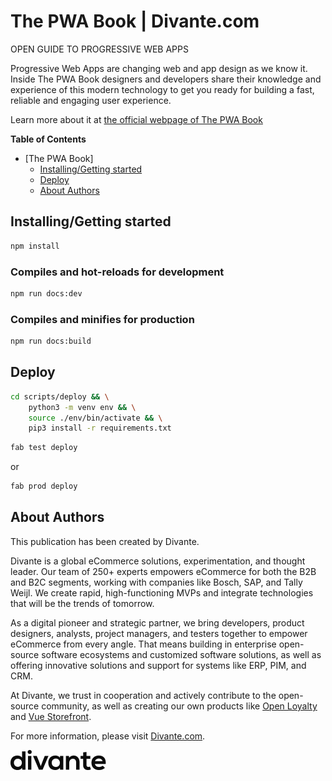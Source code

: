 # The PWA Book | Divante.com

OPEN GUIDE TO PROGRESSIVE WEB APPS

Progressive Web Apps are changing web and app design as we know it. Inside The PWA Book designers and developers share their knowledge and experience of this modern technology to get you ready for building a fast, reliable and engaging user experience. 

Learn more about it at [the official webpage of The PWA Book](https://divante.com/pwabook)

**Table of Contents**
- [The PWA Book]
	- [Installing/Getting started](#installinggetting-started)
	- [Deploy](#deploy)
	- [About Authors](#about-authors)

## Installing/Getting started
```bash 
npm install
```

### Compiles and hot-reloads for development
``` bash
npm run docs:dev
```

### Compiles and minifies for production
```bash
npm run docs:build
```

## Deploy
```bash
cd scripts/deploy && \
    python3 -m venv env && \
    source ./env/bin/activate && \
    pip3 install -r requirements.txt
```

```bash
fab test deploy
```
or
```bash
fab prod deploy
```

## About Authors

This publication has been created by Divante.

Divante is a global eCommerce solutions, experimentation, and thought leader. Our team of 
250+ experts empowers eCommerce for both the B2B and B2C segments, working with companies like Bosch, SAP, and Tally Weijl. We create rapid, high-functioning MVPs and integrate technologies that will be the trends of tomorrow. 

As a digital pioneer and strategic partner, we bring developers, product designers, analysts, project managers, and testers together to empower eCommerce from every angle. That means building in enterprise open-source software ecosystems and customized software solutions, as well as offering innovative solutions and support for systems like ERP, PIM, and CRM.

At Divante, we trust in cooperation and actively contribute to the open-source community, as well as creating our own products like [Open Loyalty](http://www.openloyalty.io/ "Open Loyalty") and [Vue Storefront](https://vuestorefront.io "Vue Storefront").

For more information, please visit [Divante.com](https://divante.com/ "Divante.com").

![Divante-logo](https://raw.githubusercontent.com/DivanteLtd/pwa-book/develop/docs/.vuepress/public/assets/logo_Divante.png "Divante")

